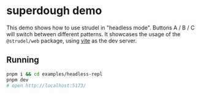 # superdough demo

This demo shows how to use strudel in "headless mode".
Buttons A / B / C will switch between different patterns.
It showcases the usage of the `@strudel/web` package, using [vite](https://vitejs.dev/) as the dev server.

## Running

```sh
pnpm i && cd examples/headless-repl
pnpm dev
# open http://localhost:5173/
```
